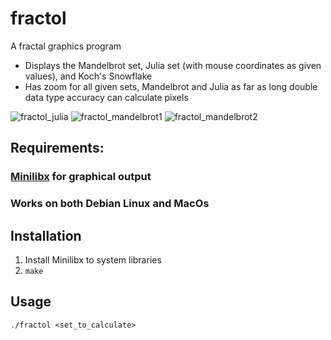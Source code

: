 # fractol
A fractal graphics program
- Displays the Mandelbrot set, Julia set (with mouse coordinates as given values), and Koch's Snowflake
- Has zoom for all given sets, Mandelbrot and Julia as far as long double data type accuracy can calculate pixels 

![fractol_julia](https://user-images.githubusercontent.com/88131894/227583611-6b5ca575-1f81-4ed3-afe2-7dca8624aac7.png)
![fractol_mandelbrot1](https://user-images.githubusercontent.com/88131894/227583636-0ee4bf28-860d-421f-a956-d10a326a58c5.png)
![fractol_mandelbrot2](https://user-images.githubusercontent.com/88131894/227583645-8fd2f133-308b-4b12-9460-51e75e6e00fc.png)

## Requirements:
### [Minilibx](https://harm-smits.github.io/42docs/libs/minilibx/getting_started.html) for graphical output

### Works on both Debian Linux and MacOs

## Installation
1. Install Minilibx to system libraries
2. `make`

## Usage
`./fractol <set_to_calculate>`
